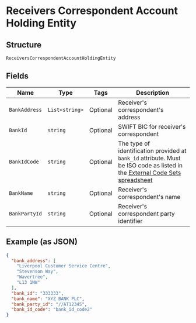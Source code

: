 
# Receivers Correspondent Account Holding Entity

## Structure

`ReceiversCorrespondentAccountHoldingEntity`

## Fields

| Name | Type | Tags | Description |
|  --- | --- | --- | --- |
| `BankAddress` | `List<string>` | Optional | Receiver's correspondent's address |
| `BankId` | `string` | Optional | SWIFT BIC for receiver's correspondent |
| `BankIdCode` | `string` | Optional | The type of identification provided at `bank_id` attribute. Must be ISO code as listed in the [External Code Sets spreadsheet](https://www.iso20022.org/external_code_list.page) |
| `BankName` | `string` | Optional | Receiver's correspondent's name |
| `BankPartyId` | `string` | Optional | Receiver's correspondent party identifier |

## Example (as JSON)

```json
{
  "bank_address": [
    "Liverpool Customer Service Centre",
    "Stevenson Way",
    "Wavertree",
    "L13 1NW"
  ],
  "bank_id": "333333",
  "bank_name": "XYZ BANK PLC",
  "bank_party_id": "//AT12345",
  "bank_id_code": "bank_id_code2"
}
```

